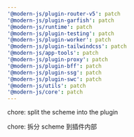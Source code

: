 ```yaml
---
'@modern-js/plugin-router-v5': patch
'@modern-js/plugin-garfish': patch
'@modern-js/runtime': patch
'@modern-js/plugin-testing': patch
'@modern-js/plugin-worker': patch
'@modern-js/plugin-tailwindcss': patch
'@modern-js/app-tools': patch
'@modern-js/plugin-proxy': patch
'@modern-js/plugin-bff': patch
'@modern-js/plugin-ssg': patch
'@modern-js/plugin-swc': patch
'@modern-js/utils': patch
'@modern-js/core': patch
---
```


chore: split the scheme into the plugin

chore: 拆分 scheme 到插件内部
